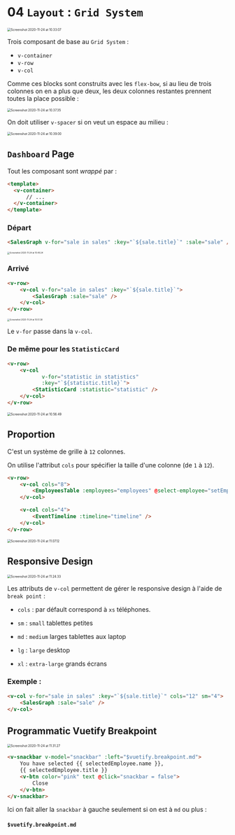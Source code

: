 # 04 `Layout` : `Grid System`

<img src="assets/Screenshot 2020-11-24 at 10.33.07.png" alt="Screenshot 2020-11-24 at 10.33.07" style="zoom:50%;" />

Trois composant de base au `Grid System` :

- `v-container`
- `v-row`
- `v-col`

Comme ces blocks sont construits avec les `flex-bow`, si au lieu de trois colonnes on en a plus que deux, les deux colonnes restantes prennent toutes la place possible :

 <img src="assets/Screenshot 2020-11-24 at 10.37.35.png" alt="Screenshot 2020-11-24 at 10.37.35" style="zoom:50%;" />

On doit utiliser `v-spacer` si on veut un espace au milieu :

<img src="assets/Screenshot 2020-11-24 at 10.39.00.png" alt="Screenshot 2020-11-24 at 10.39.00" style="zoom:50%;" />



## `Dashboard` Page

Tout les composant sont *wrappé* par :

```html
<template>
  <v-container>
      // ...
  </v-container>
</template>
```



### Départ

```html
<SalesGraph v-for="sale in sales" :key="`${sale.title}`" :sale="sale" />
```

<img src="assets/Screenshot 2020-11-24 at 10.49.24.png" alt="Screenshot 2020-11-24 at 10.49.24" style="zoom:33%;" />

### Arrivé

```html
<v-row>
    <v-col v-for="sale in sales" :key="`${sale.title}`">
        <SalesGraph :sale="sale" />
    </v-col>
</v-row>
```

<img src="assets/Screenshot 2020-11-24 at 10.51.38.png" alt="Screenshot 2020-11-24 at 10.51.38" style="zoom:33%;" />

Le `v-for` passe dans la `v-col`.

### De même pour les `StatisticCard`

```html
<v-row>
    <v-col 
           v-for="statistic in statistics"
           :key="`${statistic.title}`">
        <StatisticCard :statistic="statistic" />
    </v-col>
</v-row>
```

<img src="assets/Screenshot 2020-11-24 at 10.56.49.png" alt="Screenshot 2020-11-24 at 10.56.49" style="zoom:50%;" />

## Proportion

C'est un système de grille à `12` colonnes.

On utilise l'attribut `cols` pour spécifier la taille d'une colonne (de `1` à `12`).

```html
<v-row>
    <v-col cols="8">
        <EmployeesTable :employees="employees" @select-employee="setEmployee" />
    </v-col>

    <v-col cols="4">
        <EventTimeline :timeline="timeline" />
    </v-col>
</v-row>
```

<img src="assets/Screenshot 2020-11-24 at 11.07.12.png" alt="Screenshot 2020-11-24 at 11.07.12" style="zoom:50%;" />

## Responsive Design

<img src="assets/Screenshot 2020-11-24 at 11.24.33.png" alt="Screenshot 2020-11-24 at 11.24.33" style="zoom:50%;" />

Les attributs de `v-col` permettent de gérer le responsive design à l'aide de `break point` :

- `cols` : par défault correspond à `xs` téléphones.

- `sm` : `small` tablettes petites
- `md` : `medium` larges tablettes aux laptop
- `lg` : `large` desktop
- `xl` : `extra-large` grands écrans

### Exemple :

```html
<v-col v-for="sale in sales" :key="`${sale.title}`" cols="12" sm="4">
    <SalesGraph :sale="sale" />
</v-col>
```



## Programmatic Vuetify Breakpoint

<img src="assets/Screenshot 2020-11-24 at 11.31.27.png" alt="Screenshot 2020-11-24 at 11.31.27" style="zoom:50%;" />

```html
<v-snackbar v-model="snackbar" :left="$vuetify.breakpoint.md">
    You have selected {{ selectedEmployee.name }},
    {{ selectedEmployee.title }}
    <v-btn color="pink" text @click="snackbar = false">
        Close
    </v-btn>
</v-snackbar>
```

Ici on fait aller la `snackbar` à gauche seulement si on est à `md` ou plus :

#### `$vuetify.breakpoint.md`

